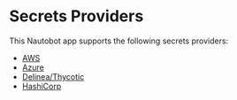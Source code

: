 # Secrets Providers

This Nautobot app supports the following secrets providers:

- [AWS](./aws_setup.md)
- [Azure](./azure_setup.md)
- [Delinea/Thycotic](./delinea_setup.md)
- [HashiCorp](./hashicorp_setup.md)
